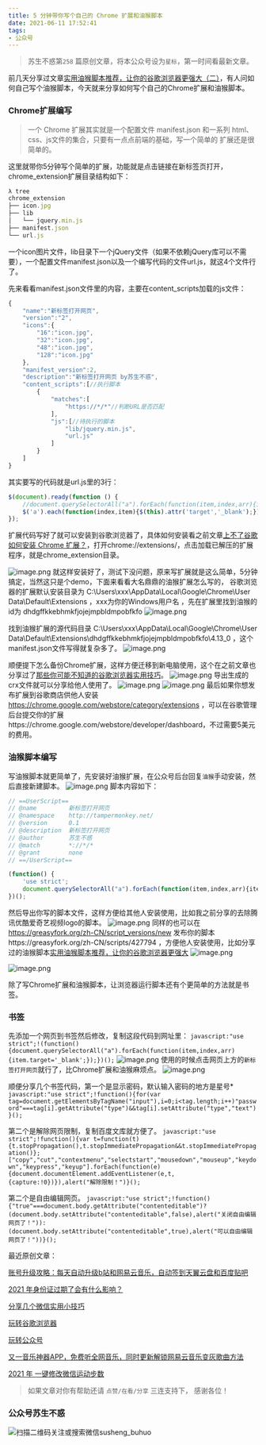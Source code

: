 ```yaml
---
title: 5 分钟带你写个自己的 Chrome 扩展和油猴脚本
date: 2021-06-11 17:52:41
tags:
- 公众号
---
```

> 苏生不惑第`258` 篇原创文章，将本公众号设为`星标`，第一时间看最新文章。

前几天分享过文章[实用油猴脚本推荐，让你的谷歌浏览器更强大（二）](https://mp.weixin.qq.com/s/RI_J8NoiARIb5IEXYnW5ZQ)，有人问如何自己写个油猴脚本，今天就来分享如何写个自己的Chrome扩展和油猴脚本。

### Chrome扩展编写

> 一个 Chrome 扩展其实就是一个配置文件 manifest.json 和一系列 html、css、js文件的集合，只要有一点点前端的基础，写一个简单的 扩展还是很简单的。

这里就带你5分钟写个简单的扩展，功能就是点击链接在新标签页打开，chrome_extension扩展目录结构如下：
```js
λ tree
chrome_extension
├── icon.jpg
├── lib
│   └── jquery.min.js
├── manifest.json
└── url.js
```
一个icon图片文件，lib目录下一个jQuery文件（如果不依赖jQuery库可以不需要），一个配置文件manifest.json以及一个编写代码的文件url.js，就这4个文件行了。

先来看看manifest.json文件里的内容，主要在content_scripts加载的js文件：
```js
{
    "name":"新标签打开网页",
    "version":"2",
    "icons":{
        "16":"icon.jpg",
        "32":"icon.jpg",
        "48":"icon.jpg",
        "128":"icon.jpg"
    },
    "manifest_version":2,
    "description":"新标签打开网页 by苏生不惑",
    "content_scripts":[//执行脚本
        {
            "matches":[
                "https://*/*"//判断URL是否匹配
            ],
            "js":[//待执行的脚本
                "lib/jquery.min.js",
                "url.js"
            ]
        }
    ]
}
```
其实要写的代码就是url.js里的3行：
```js
$(document).ready(function () {
	//document.querySelectorAll("a").forEach(function(item,index,arr){item.target='_blank';});
	$('a').each(function(index,item){$(this).attr('target','_blank');});
});
```
扩展代码写好了就可以安装到谷歌浏览器了，具体如何安装看之前文章[上不了谷歌如何安装 Chrome 扩展？](https://mp.weixin.qq.com/s/xC9K_z7zpmAIEzUK6s1x3w)，打开chrome://extensions/，点击加载已解压的扩展程序，就是chrome_extension目录。

![image.png](https://upload-images.jianshu.io/upload_images/23152173-4d75e4955a4b36e4.png?imageMogr2/auto-orient/strip%7CimageView2/2/w/1240)
就这样安装好了，测试下没问题，原来写扩展就是这么简单，5分钟搞定，当然这只是个demo，下面来看看大名鼎鼎的油猴扩展怎么写的， 谷歌浏览器的扩展默认安装目录为 C:\Users\xxx\AppData\Local\Google\Chrome\User Data\Default\Extensions ，xxx为你的Windows用户名 ，先在扩展里找到油猴的id为 dhdgffkkebhmkfjojejmpbldmpobfkfo 
![image.png](https://upload-images.jianshu.io/upload_images/23152173-6e030e9fdaf45f40.png?imageMogr2/auto-orient/strip%7CimageView2/2/w/1240)

找到油猴扩展的源代码目录 C:\Users\xxx\AppData\Local\Google\Chrome\User Data\Default\Extensions\dhdgffkkebhmkfjojejmpbldmpobfkfo\4.13_0 ，这个manifest.json文件写得就复杂多了。
![image.png](https://upload-images.jianshu.io/upload_images/23152173-254423c50edb5f39.png?imageMogr2/auto-orient/strip%7CimageView2/2/w/1240)

顺便提下怎么备份Chrome扩展，这样方便迁移到新电脑使用，这个在之前文章也分享过了[那些你可能不知道的谷歌浏览器实用技巧](https://mp.weixin.qq.com/s/J7Ml0NilN8Jd4s9C1gWoHw)。
![image.png](https://upload-images.jianshu.io/upload_images/23152173-2f5cc4844cf20e46.png?imageMogr2/auto-orient/strip%7CimageView2/2/w/1240)
导出生成的crx文件就可以分享给他人使用了。
![image.png](https://upload-images.jianshu.io/upload_images/23152173-5416d92a0b9a3905.png?imageMogr2/auto-orient/strip%7CimageView2/2/w/1240)
![image.png](https://upload-images.jianshu.io/upload_images/23152173-fae31f1f695aff7e.png?imageMogr2/auto-orient/strip%7CimageView2/2/w/1240)
最后如果你想发布扩展到谷歌商店供他人安装 https://chrome.google.com/webstore/category/extensions ，可以在谷歌管理后台提交你的扩展https://chrome.google.com/webstore/developer/dashboard，不过需要5美元的费用。

### 油猴脚本编写
写油猴脚本就更简单了，先安装好油猴扩展，在公众号后台回复`油猴`手动安装，然后直接新建脚本。
![image.png](https://upload-images.jianshu.io/upload_images/23152173-12a458e3c9f5981a.png?imageMogr2/auto-orient/strip%7CimageView2/2/w/1240)
脚本内容如下：
```js
// ==UserScript==
// @name         新标签打开网页
// @namespace    http://tampermonkey.net/
// @version      0.1
// @description  新标签打开网页
// @author       苏生不惑
// @match        *://*/*
// @grant        none
// ==/UserScript==

(function() {
    'use strict';
    document.querySelectorAll("a").forEach(function(item,index,arr){item.target='_blank';});
})();
```
然后导出你写的脚本文件，这样方便给其他人安装使用，比如我之前分享的去除腾讯优酷爱奇艺视频logo的脚本。
![image.png](https://upload-images.jianshu.io/upload_images/23152173-0b4f7a4e4a8c2a68.png?imageMogr2/auto-orient/strip%7CimageView2/2/w/1240)
同样的也可以在 https://greasyfork.org/zh-CN/script_versions/new 发布你的脚本https://greasyfork.org/zh-CN/scripts/427794 ，方便他人安装使用，比如分享过的油猴脚本[实用油猴脚本推荐，让你的谷歌浏览器更强大](https://mp.weixin.qq.com/s/4sCwNc4fz7IxlL8XfY95rQ)
![image.png](https://upload-images.jianshu.io/upload_images/23152173-4bbfdb37e8d9dfa3.png?imageMogr2/auto-orient/strip%7CimageView2/2/w/1240)

![image.png](https://upload-images.jianshu.io/upload_images/23152173-f54a50a279eb2236.png?imageMogr2/auto-orient/strip%7CimageView2/2/w/1240)
 
除了写Chrome扩展和油猴脚本，让浏览器运行脚本还有个更简单的方法就是书签。
### 书签

先添加一个网页到书签然后修改，复制这段代码到网址里：
`javascript:"use strict";!(function(){document.querySelectorAll("a").forEach(function(item,index,arr){item.target='_blank';});})();`
![image.png](https://upload-images.jianshu.io/upload_images/23152173-76caa35cca3097a8.png?imageMogr2/auto-orient/strip%7CimageView2/2/w/1240)
使用的时候点击网页上方的`新标签打开网页`就行了，比Chrome扩展和油猴麻烦点。
![image.png](https://upload-images.jianshu.io/upload_images/23152173-51dd5f9364240217.png?imageMogr2/auto-orient/strip%7CimageView2/2/w/1240)

顺便分享几个书签代码，第一个是显示密码，默认输入密码的地方是星号*
`javascript:"use strict";!function(){for(var tag=document.getElementsByTagName("input"),i=0;i<tag.length;i++)"password"===tag[i].getAttribute("type")&&tag[i].setAttribute("type","text")}();`

第二个是解除网页限制，复制百度文库就方便了。
`javascript:"use strict";!function(){var t=function(t){t.stopPropagation(),t.stopImmediatePropagation&&t.stopImmediatePropagation()};["copy","cut","contextmenu","selectstart","mousedown","mouseup","keydown","keypress","keyup"].forEach(function(e){document.documentElement.addEventListener(e,t,{capture:!0})}),alert("解除限制！")}();`

第二个是自由编辑网页。
`javascript:"use strict";!function(){"true"===document.body.getAttribute("contenteditable")?(document.body.setAttribute("contenteditable",false),alert("关闭自由编辑网页了！")):(document.body.setAttribute("contenteditable",true),alert("可以自由编辑网页了！"))}();`

最近原创文章：

[账号升级攻略：每天自动升级b站和网易云音乐，自动签到天翼云盘和百度贴吧](https://mp.weixin.qq.com/s/yUYiS_jMPH83pGjooIDQ4w)

[2021 年身份证过期了会有什么影响？](https://mp.weixin.qq.com/s/FmmJN8U4CkbjuKQbev05Gw)

[分享几个微信实用小技巧](https://mp.weixin.qq.com/s/jQbWoNFdIUpNH7M6B_zSrQ)

[玩转谷歌浏览器](https://mp.weixin.qq.com/s/Z4jRObAZn1QlF3YcmOWvfQ)

[玩转公众号](https://mp.weixin.qq.com/s/5mZnA65FZUdp2_1zo_H6TQ)

[又一音乐神器APP，免费听全网音乐，同时更新解锁网易云音乐变灰歌曲方法](https://mp.weixin.qq.com/s/qkygGwHyVCVQQPogkRzC3g)

[2021 年 一键修改微信运动步数](https://mp.weixin.qq.com/s/PQ9DfLjLsGyqjvYiQcsR9w)


>  如果文章对你有帮助还请 `点赞/在看/分享` 三连支持下， 感谢各位！

### 公众号苏生不惑
![扫描二维码关注或搜索微信susheng_buhuo](https://upload-images.jianshu.io/upload_images/23152173-61c280d775baf3e6.png?imageMogr2/auto-orient/strip%7CimageView2/2/w/1240)